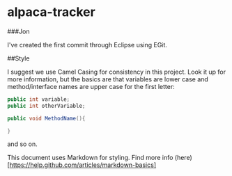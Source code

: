 alpaca-tracker
==============

###Jon

I've created the first commit through Eclipse using EGit.

##Style

I suggest we use Camel Casing for consistency in this project. Look it up for more information, but the basics are that variables are lower case and method/interface names are upper case for the first letter:

```java
public int variable;
public int otherVariable;

public void MethodName(){

}
```

and so on.





This document uses Markdown for styling. Find more info (here)[https://help.github.com/articles/markdown-basics]
